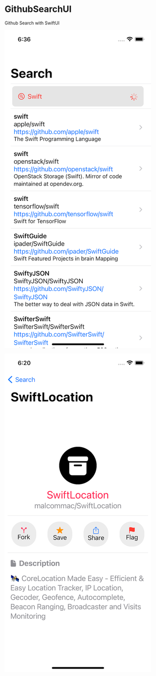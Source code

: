 # GithubSearchUI
Github Search with SwiftUI

![List](https://github.com/toseefkhilji/GithubSearchUI/blob/master/Images/Github%20List%20Search.png) 

![Detail](https://github.com/toseefkhilji/GithubSearchUI/blob/master/Images/Github%20detail.png)

